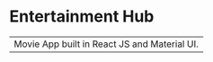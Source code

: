 
# Entertainment Hub
<table>
<tr>
<td>
  Movie App built in React JS and Material UI.
</td>
</tr>
</table>
